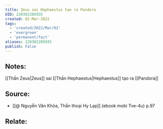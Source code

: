 ```yaml
---
title: Zeus sai Hephaestus tạo ra Pandora
UID: 220302205935
created: 02-Mar-2022
tags:
  - 'created/2022/Mar/02'
  - 'evergreen'
  - 'permanent/fact'
aliases: 220302205935
publish: False
---
```

## Notes:
[[Thần Zeus|Zeus]] sai [[Thần Hephaestus|Hephaestus]] tạo ra [[Pandora]]

## Source:
- [[@ Nguyễn Văn Khỏa, Thần thoại Hy Lạp]] (ebook mobi Tve-4u) p.97

## Relate:
